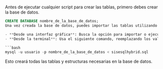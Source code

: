 Antes de ejecutar cualquier script para crear las tablas, primero debes crear la base de datos.  

```sql
CREATE DATABASE nombre_de_la_base_de_datos;
Una vez creada la base de datos, puedes importar las tablas utilizando el archivo `sisesqlhybrid.sql` que se encuentra en esta carpeta.

- **Desde una interfaz gráfica**: Busca la opción para importar o ejecutar un script SQL y selecciona el archivo `sisesqlhybrid.sql`.
- **Desde la terminal**: Usa el siguiente comando, reemplazando los valores según corresponda:

```bash
mysql -u usuario -p nombre_de_la_base_de_datos < sisesqlhybrid.sql
```

Esto creará todas las tablas y estructuras necesarias en la base de datos.